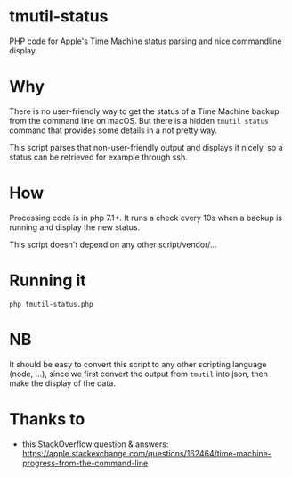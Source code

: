 # tmutil-status
PHP code for Apple's Time Machine status parsing and nice commandline display.

# Why
There is no user-friendly way to get the status of a Time Machine backup from the command line on macOS.
But there is a hidden `tmutil status` command that provides some details in a not pretty way.

This script parses that non-user-friendly output and displays it nicely, so a status can be retrieved for example through ssh.

# How
Processing code is in php 7.1+. It runs a check every 10s when a backup is running and display the new status.

This script doesn't depend on any other script/vendor/...

# Running it
```
php tmutil-status.php
```

# NB
It should be easy to convert this script to any other scripting language (node, ...), since we first convert the output from `tmutil` into json, then make the display of the data.

# Thanks to
* this StackOverflow question & answers: https://apple.stackexchange.com/questions/162464/time-machine-progress-from-the-command-line
